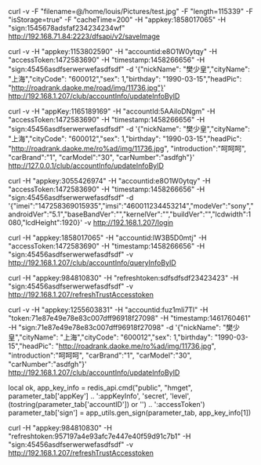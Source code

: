 curl -v -F "filename=@/home/louis/Pictures/test.jpg" -F "length=115339" -F "isStorage=true" -F "cacheTime=200" -H "appkey:1858017065" -H "sign:1545678adsfaf234234234wf" http://192.168.71.84:2223/dfsapi/v2/saveImage

curl -v -H "appkey:1153802590" -H "accountid:e8O1W0ytqy" -H "accessToken:1472583690" -H "timestamp:1458266656" -H "sign:45456asdfserwerwefasdfsdf" -d '{"nickName": "樊少皇","cityName": "上海","cityCode": "600012","sex": 1,"birthday": "1990-03-15","headPic": "http://roadrank.daoke.me/road/img/11736.jpg"}' http://192.168.1.207/club/accountInfo/updateInfoByID

curl -v -H "appKey:1165189169" -H "accountId:5AAiloDNgm" -H "accessToken:1472583690" -H "timestamp:1458266656" -H "sign:45456asdfserwerwefasdfsdf" -d '{"nickName": "樊少皇","cityName": "上海","cityCode": "600012","sex": 1,"birthday": "1990-03-15","headPic": "http://roadrank.daoke.me/ro%ad/img/11736.jpg", "introduction":"呵呵呵", "carBrand":"1", "carModel":"30", "carNumber":"asdfgh"}' http://127.0.0.1/club/accountInfo/updateInfoByID

curl -H "appkey:3055426974" -H "accountid:e8O1W0ytqy" -H "accessToken:1472583690" -H "timestamp:1458266656" -H "sign:45456asdfserwerwefasdfsdf" -d '{"imei":"147258369015935","imsi":"460011234453214","modeVer":"sony","androidVer":"5.1","baseBandVer":"","kernelVer":"","buildVer":"","lcdwidth":1080,"lcdHeight":1920}' -v http://192.168.1.207/login

curl -H "appkey:1858017065" -H "accountid:lW3B5D0mtj" -H "accessToken:1472583690" -H "timestamp:1458266656" -H "sign:45456asdfserwerwefasdfsdf" -v http://192.168.1.207/club/accountInfo/queryInfoByID

curl -H "appkey:984810830" -H "refreshtoken:sdfsdfsdf23423423" -H "sign:45456asdfserwerwefasdfsdf" -v http://192.168.1.207/refreshTrustAccesstoken

curl -v -H "appkey:1255603831" -H "accountid:fuz1mli7Tl" -H "token:71e87e49e78e83c007dff96918f27098" -H "timestamp:1461760461" -H "sign:71e87e49e78e83c007dff96918f27098" -d '{"nickName": "樊少皇","cityName": "上海","cityCode": "600012","sex": 1,"birthday": "1990-03-15","headPic": "http://roadrank.daoke.me/ro%ad/img/11736.jpg", "introduction":"呵呵呵", "carBrand":"1", "carModel":"30", "carNumber":"asdfgh"}' http://192.168.1.207/club/accountInfo/updateInfoByID





local ok, app_key_info = redis_api.cmd("public", "hmget", parameter_tab['appKey'] .. ':appKeyInfo', 'secret', 'level', (tostring(parameter_tab['accountID']) or '') .. ':accessToken')
        parameter_tab['sign']           = app_utils.gen_sign(parameter_tab, app_key_info[1])




curl -H "appkey:984810830" -H "refreshtoken:957197a4e93afc7e447e40f59d91c7b1" -H "sign:45456asdfserwerwefasdfsdf" -v http://192.168.1.207/refreshTrustAccesstoken
